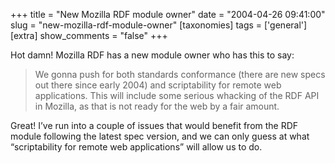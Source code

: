 +++
title = "New Mozilla RDF module owner"
date = "2004-04-26 09:41:00"
slug = "new-mozilla-rdf-module-owner"
[taxonomies]
tags = ['general']
[extra]
show_comments = "false"
+++

Hot damn! Mozilla RDF has a new module owner who has this to say:

> We gonna push for both standards conformance (there are new specs out there since early 2004) and scriptability for remote web applications. This will include some serious whacking of the RDF API in Mozilla, as that is not ready for the web by a fair amount.

Great! I’ve run into a couple of issues that would benefit from the RDF module following the latest spec version, and we can only guess at what “scriptability for remote web applications” will allow us to do.
